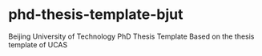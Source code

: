 # phd-thesis-template-bjut
Beijing University of Technology PhD Thesis Template
Based on the thesis template of UCAS

